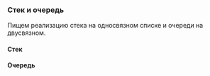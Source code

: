 ### Стек и очередь

Пищем реализацию стека на односвязном списке и очереди на двусвязном.

#### Стек

#### Очередь
